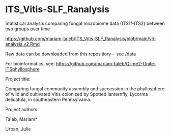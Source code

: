 # ITS_Vitis-SLF_Ranalysis
Statistical analysis comparing fungal microbiome data (ITS1f-ITS2) between two groups over time

https://github.com/mariam-taleb/ITS_Vitis-SLF_Ranalysis/blob/main/vit-analysis.v2.Rmd

  Raw data can be downloaded from this repositiory-- see /data 
  
  For bioinformatics, see: https://github.com/mariam-taleb/Qiime2-Unite-ITSphyllosphere

Project title:

  Comparing fungal community assembly and succession in the phyllosphere of wild and cultivated 
  Vitis colonized by Spotted lanternfly, Lycorma delicatula, in southeastern Pennsylvania.

Project authors: 

  Taleb, Mariam* 
  
  Urban, Julie
